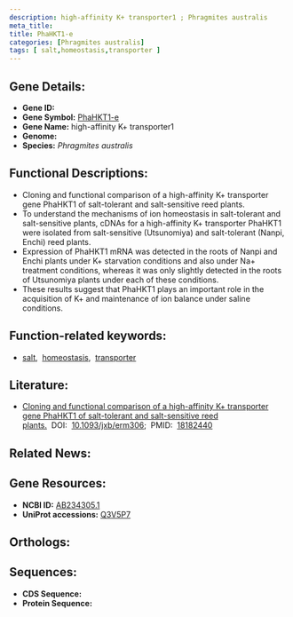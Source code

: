 ```yaml
---
description: high-affinity K+ transporter1 ; Phragmites australis
meta_title:
title: PhaHKT1-e
categories: [Phragmites australis]
tags: [ salt,homeostasis,transporter ]
---
```


## Gene Details:
- **Gene ID:** []()
- **Gene Symbol:** <u>PhaHKT1-e</u>
- **Gene Name:** high-affinity K+ transporter1
- **Genome:** []()
- **Species:** *Phragmites australis*

## Functional Descriptions:
   - Cloning and functional comparison of a high-affinity K+ transporter gene PhaHKT1 of salt-tolerant and salt-sensitive reed plants.
   - To understand the mechanisms of ion homeostasis in salt-tolerant and salt-sensitive plants, cDNAs for a high-affinity K+ transporter PhaHKT1 were isolated from salt-sensitive (Utsunomiya) and salt-tolerant (Nanpi, Enchi) reed plants.
   - Expression of PhaHKT1 mRNA was detected in the roots of Nanpi and Enchi plants under K+ starvation conditions and also under Na+ treatment conditions, whereas it was only slightly detected in the roots of Utsunomiya plants under each of these conditions.
   - These results suggest that PhaHKT1 plays an important role in the acquisition of K+ and maintenance of ion balance under saline conditions.

## Function-related keywords:
   - [salt](/tags/salt/),&nbsp;&nbsp;[homeostasis](/tags/homeostasis/),&nbsp;&nbsp;[transporter](/tags/transporter/)

## Literature:
   - [Cloning and functional comparison of a high-affinity K+ transporter gene PhaHKT1 of salt-tolerant and salt-sensitive reed plants.](https://doi.org/10.1093/jxb/erm306)&nbsp;&nbsp;DOI:&nbsp;&nbsp;[10.1093/jxb/erm306](https://doi.org/10.1093/jxb/erm306);&nbsp;&nbsp;PMID:&nbsp;&nbsp;[18182440](https://pubmed.ncbi.nlm.nih.gov/18182440/)

## Related News:

## Gene Resources:
- **NCBI ID:**  [AB234305.1](https://www.ncbi.nlm.nih.gov/gene/?term=AB234305.1)
- **UniProt accessions:**  [Q3V5P7](https://www.uniprot.org/uniprotkb/Q3V5P7/entry)

## Orthologs:

## Sequences:
- **CDS Sequence:**
- **Protein Sequence:**
